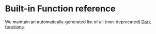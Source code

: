 # Built-in Function reference

We maintain an automatically-generated list of all (non-deprecated)
[Dark functions](https://ops-documentation.builtwithdark.com/?pretty=1).
